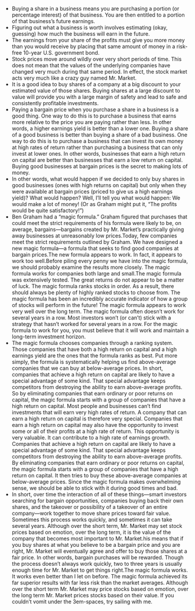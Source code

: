 
* Buying a share in a business means you are purchasing a portion (or percentage interest) of that business. You are then entitled to a portion of that business’s future earnings.
* Figuring out what a business is worth involves estimating (okay, guessing) how much the business will earn in the future.
* The earnings from your share of the profits must give you more money than you would receive by placing that same amount of money in a risk-free 10-year U.S. government bond. 
* Stock prices move around wildly over very short periods of time. This does not mean that the values of the underlying companies have changed very much during that same period. In effect, the stock market acts very much like a crazy guy named Mr. Market.
* It is a good idea to buy shares of a company at a big discount to your estimated value of those shares. Buying shares at a large discount to value will provide you with a large margin of safety and lead to safe and consistently profitable investments.
* Paying a bargain price when you purchase a share in a business is a good thing. One way to do this is to purchase a business that earns more relative to the price you are paying rather than less. In other words, a higher earnings yield is better than a lower one. Buying a share of a good business is better than buying a share of a bad business. One way to do this is to purchase a business that can invest its own money at high rates of return rather than purchasing a business that can only invest at lower ones. In other words, businesses that earn a high return on capital are better than businesses that earn a low return on capital. Buying good businesses at bargain prices is the secret to making lots of money.
* In other words, what would happen if we decided to only buy shares in good businesses (ones with high returns on capital) but only when they were available at bargain prices (priced to give us a high earnings yield)? What would happen? Well, I’ll tell you what would happen: We would make a lot of money! (Or as Graham might put it, “The profits would be quite satisfactory!”)
* Ben Graham had a “magic formula.” Graham figured that purchases that could meet the strict requirements of his formula were likely to be, on average, bargains—bargains created by Mr. Market’s practically giving away businesses at unreasonably low prices.Today, few companies meet the strict requirements outlined by Graham.  We have designed a new magic formula—a formula that seeks to find good companies at bargain prices.The new formula appears to work. In fact, it appears to work too well.Before piling every penny we have into the magic formula, we should probably examine the results more closely. The magic formula works for companies both large and small.The magic formula was extensively tested. The great returns do not appear to be a matter of luck. The magic formula ranks stocks in order. As a result, there should always be plenty of highly ranked stocks to choose from. The magic formula has been an incredibly accurate indicator of how a group of stocks will perform in the future! The magic formula appears to work very well over the long term. The magic formula often doesn’t work for several years in a row. Most investors won’t (or can’t) stick with a strategy that hasn’t worked for several years in a row. For the magic formula to work for you, you must believe that it will work and maintain a long-term investment horizon.
* The magic formula chooses companies through a ranking system. Those companies that have both a high return on capital and a high earnings yield are the ones that the formula ranks as best. Put more simply, the formula is systematically helping us find above-average companies that we can buy at below-average prices. In short, companies that achieve a high return on capital are likely to have a special advantage of some kind. That special advantage keeps competitors from destroying the ability to earn above-average profits. So by eliminating companies that earn ordinary or poor returns on capital, the magic formula starts with a group of companies that have a high return on capital. Most people and businesses can’t find investments that will earn very high rates of return. A company that can earn a high return on capital is therefore very special. Companies that earn a high return on capital may also have the opportunity to invest some or all of their profits at a high rate of return. This opportunity is very valuable. It can contribute to a high rate of earnings growth. Companies that achieve a high return on capital are likely to have a special advantage of some kind. That special advantage keeps competitors from destroying the ability to earn above-average profits. By eliminating companies that earn ordinary or poor returns on capital, the magic formula starts with a group of companies that have a high return on capital. It then tries to buy these above-average companies at below-average prices. Since the magic formula makes overwhelming sense, we should be able to stick with it during good times and bad.
* In short, over time the interaction of all of these things—smart investors searching for bargain opportunities, companies buying back their own shares, and the takeover or possibility of a takeover of an entire company—work together to move share prices toward fair value. Sometimes this process works quickly, and sometimes it can take several years. Although over the short term, Mr. Market may set stock prices based on emotion, over the long term, it is the value of the company that becomes most important to Mr. Market.his means that if you buy shares at what you believe to be a bargain price and you are right, Mr. Market will eventually agree and offer to buy those shares at a fair price. In other words, bargain purchases will be rewarded. Though the process doesn’t always work quickly, two to three years is usually enough time for Mr. Market to get things right.The magic formula works. It works even better than I let on before. The magic formula achieved its far superior results with far less risk than the market averages. Although over the short term Mr. Market may price stocks based on emotion, over the long term Mr. Market prices stocks based on their value. If you couldn’t vomit under the 3em-spaces, try sailing with me.
